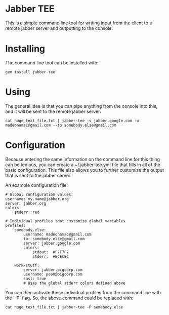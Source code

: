 # Jabber TEE

This is a simple command line tool for writing input from the client to a remote jabber server and outputting to the console.

# Installing

The command line tool can be installed with:

    gem install jabber-tee

# Using

The general idea is that you can pipe anything from the console into this, and it will be sent to the remote jabber server:

    cat huge_text_file.txt | jabber-tee -s jabber.google.com -u madeonamac@gmail.com --to somebody.else@gmail.com
  
# Configuration

Because entering the same information on the command line for this thing can be tedious, you can create a ~/.jabber-tee.yml file that fills in all of the basic configuration.  This file also allows you to further customize the output that is sent to the jabber server.

An example configuration file:

    # Global configuration values:
    username: my.name@jabber.org
    server: jabber.org
    colors: 
        stderr: red

    # Individual profiles that customize global variables    
    profiles:
        somebody.else:
            username: madeonamac@gmail.com
            to: somebody.else@gmail.com
            server: jabber.google.com
            colors:
                stdout:  #F7F7F7
                stderr:  #ECECEC
            
        work-stuff:
            server: jabber.bigcorp.com
            username: peon@bigcorp.com
            sasl: true
            # Uses the global stderr colors defined above

You can then activate these individual profiles from the command line with the '-P' flag.  So, the above command could be replaced with:

    cat huge_text_file.txt | jabber-tee -P somebody.else

